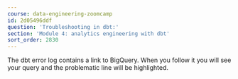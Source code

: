 ```yaml
---
course: data-engineering-zoomcamp
id: 2d05496ddf
question: 'Troubleshooting in dbt:'
section: 'Module 4: analytics engineering with dbt'
sort_order: 2830
---
```


The dbt error  log contains a link to BigQuery. When you follow it you will see your query and the problematic line will be highlighted.

